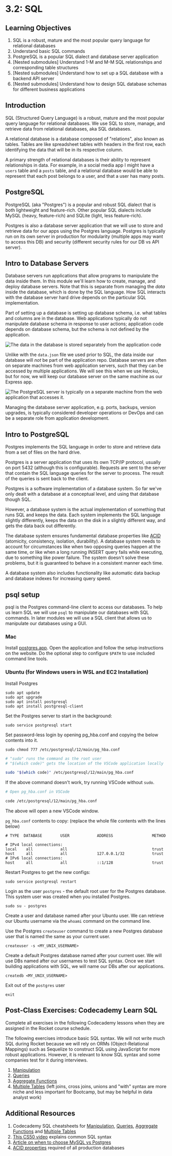 # 3.2: SQL

## Learning Objectives

1. SQL is a robust, mature and the most popular query language for relational databases
2. Understand basic SQL commands
3. PostgreSQL is a popular SQL dialect and database server application
4. \[Nested submodules] Understand 1-M and M-M SQL relationships and corresponding table structures
5. \[Nested submodules] Understand how to set up a SQL database with a backend API server
6. \[Nested submodules] Understand how to design SQL database schemas for different business applications

## Introduction

SQL (Structured Query Language) is a robust, mature and the most popular query language for relational databases. We use SQL to store, manage, and retrieve data from relational databases, aka SQL databases.

A relational database is a database composed of "relations", also known as tables. Tables are like spreadsheet tables with headers in the first row, each identifying the data that will be in its respective column.&#x20;

A primary strength of relational databases is their ability to represent relationships in data. For example, in a social media app I might have a `users` table and a `posts` table, and a relational database would be able to represent that each post belongs to a user, and that a user has many posts.

## PostgreSQL

PostgreSQL (aka "Postgres") is a popular and robust SQL dialect that is both lightweight and feature-rich. Other popular SQL dialects include MySQL (heavy, feature-rich) and SQLite (light, less feature-rich).

Postgres is also a database server application that we will use to store and retrieve data for our apps using the Postgres language. Postgres is typically run on its own server in production for modularity (multiple apps may want to access this DB) and security (different security rules for our DB vs API server).



## Intro to Database Servers

Database servers run applications that allow programs to manipulate the data inside them. In this module we'll learn how to create, manage, and deploy database servers. Note that this is separate from managing the _data_ inside the database, which is done by the SQL language. How SQL interacts with the database server hard drive depends on the particular SQL implementation.

Part of setting up a database is setting up database schema, i.e. what tables and columns are in the database. Web applications typically do not manipulate database schema in response to user actions; application code depends on database schema, but the schema is not defined by the application.

![The data in the database is stored separately from the application code](<../../.gitbook/assets/spaces\_-MHpn6\_lq7F3sPVKqyNy\_uploads\_git-blob-b91d82b347ba55676fd0db8808960cae14874017\_SQL database.jpeg>)

Unlike with the `data.json` file we used prior to SQL, the data inside our database will _not_ be part of the application repo. Database servers are often on separate machines from web application servers, such that they can be accessed by multiple applications. We will see this when we use Heroku, but for now, we will keep our database server on the same machine as our Express app.

![The PostgreSQL server is typically on a separate machine from the web application that accesses it. ](../../.gitbook/assets/spaces\_-MHpn6\_lq7F3sPVKqyNy\_uploads\_git-blob-cdcc69229a31bfe19ec50389a5880edc8509b390\_Postgres.jpeg)

Managing the database server application, e.g. ports, backups, version upgrades, is typically considered developer operations or DevOps and can be a separate role from application development.

## Intro to PostgreSQL

Postgres implements the SQL language in order to store and retrieve data from a set of files on the hard drive.

Postgres is a server application that uses its own TCP/IP protocol, usually on port 5432 (although this is configurable). Requests are sent to the server that contain the SQL language queries for the server to process. The result of the queries is sent back to the client.

Postgres is a software implementation of a database system. So far we've only dealt with a database at a conceptual level, and using that database though SQL.

However, a database system is the actual implementation of something that runs SQL and keeps the data. Each system implements the SQL language slightly differently, keeps the data on the disk in a slightly different way, and gets the data back out differently.

The database system ensures fundamental database properties like [ACID](https://en.wikipedia.org/wiki/ACID) (atomicity, consistency, isolation, durability). A database system needs to account for circumstances like when two opposing queries happen at the same time, or like when a long running INSERT query fails while executing, due to something like power failure. The system doesn't solve these problems, but it is guaranteed to behave in a consistent manner each time.

A database system also includes functionality like automatic data backup and database indexes for increasing query speed.

## psql setup

psql is the Postgres command-line client to access our databases. To help us learn SQL we will use `psql` to manipulate our databases with SQL commands. In later modules we will use a SQL client that allows us to manipulate our databases using a GUI.

### Mac

Install [postgres.app](https://postgresapp.com). Open the application and follow the setup instructions on the website. Do the optional step to configure `$PATH` to use included command line tools.

### Ubuntu (for Windows users in WSL and EC2 Installation)

Install Postgres

```
sudo apt update
sudo apt upgrade
sudo apt install postgresql
sudo apt install postgresql-client
```

Set the Postgres server to start in the background:

```
sudo service postgresql start
```

Set password-less login by opening pg\_hba.conf and copying the below contents into it.

```
sudo chmod 777 /etc/postgresql/12/main/pg_hba.conf
```

```bash
# "sudo" runs the command as the root user
# "$(which code)" gets the location of the VSCode application locally

sudo "$(which code)" /etc/postgresql/12/main/pg_hba.conf
```

If the above command doesn't work, try running VSCode without `sudo`.

```bash
# Open pg_hba.conf in VSCode

code /etc/postgresql/12/main/pg_hba.conf
```

The above will open a new VSCode window.

`pg_hba.conf` contents to copy: (replace the whole file contents with the lines below)

```
# TYPE  DATABASE        USER            ADDRESS                 METHOD

# IPv4 local connections:
local    all            all                                     trust
host     all            all             127.0.0.1/32            trust
# IPv6 local connections:
host     all            all             ::1/128                 trust
```

Restart Postgres to get the new configs:

```
sudo service postgresql restart
```

Login as the user `postgres` - the default root user for the Postgres database. This system user was created when you installed Postgres.

```
sudo su - postgres
```

Create a user and database named after your Ubuntu user. We can retrieve our Ubuntu username via the `whoami` command on the command line.

Use the Postgres `createuser` command to create a new Postgres database user that is named the same as your current user.

```
createuser -s <MY_UNIX_USERNAME>
```

Create a default Postgres database named after your current user. We will use DBs named after our usernames to test SQL syntax. Once we start building applications with SQL, we will name our DBs after our applications.

```
createdb <MY_UNIX_USERNAME>
```

Exit out of the `postgres` user

```
exit
```



## Post-Class Exercises: Codecademy Learn SQL

Complete all exercises in the following Codecademy lessons when they are assigned in the Rocket course schedule.

The following exercises introduce basic SQL syntax. We will not write much SQL during Rocket because we will rely on ORMs (Object-Relational Mappings) such as Sequelize to construct SQL using JavaScript for more robust applications. However, it is relevant to know SQL syntax and some companies test for it during interviews.

1. [Manipulation](https://www.codecademy.com/courses/learn-sql/lessons/manipulation/exercises/sql)
2. [Queries](https://www.codecademy.com/courses/learn-sql/lessons/queries/exercises/queries)
3. [Aggregate Functions](https://www.codecademy.com/courses/learn-sql/lessons/aggregate-functions/exercises/intro)
4. [Multiple Tables](https://www.codecademy.com/courses/learn-sql/lessons/multiple-tables/exercises/intro) (left joins, cross joins, unions and "with" syntax are more niche and less important for Bootcamp, but may be helpful in data analyst work)

## Additional Resources

1. Codecademy SQL cheatsheets for [Manipulation](https://www.codecademy.com/learn/paths/learn-sql/tracks/learn-sql/modules/learn-sql-manipulation/cheatsheet), [Queries](https://www.codecademy.com/learn/paths/learn-sql/tracks/learn-sql/modules/learn-sql-queries/cheatsheet), [Aggregate Functions](https://www.codecademy.com/learn/paths/learn-sql/tracks/learn-sql/modules/learn-sql-aggregate-functions/cheatsheet) and [Multiple Tables](https://www.codecademy.com/learn/paths/learn-sql/tracks/learn-sql/modules/learn-sql-multiple-tables/cheatsheet)
2. [This CS50 video](https://www.youtube.com/watch?v=gu980iXwY5c) explains common SQL syntax
3. [Article on when to choose MySQL vs Postgres](https://developer.okta.com/blog/2019/07/19/mysql-vs-postgres)
4. [ACID properties](https://en.wikipedia.org/wiki/ACID) required of all production databases
